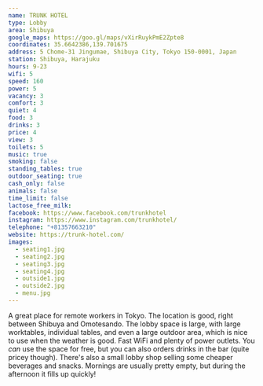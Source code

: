```yaml
---
name: TRUNK HOTEL
type: Lobby
area: Shibuya
google_maps: https://goo.gl/maps/vXirRuykPmE2Zpte8
coordinates: 35.6642386,139.701675
address: 5 Chome-31 Jingumae, Shibuya City, Tokyo 150-0001, Japan
station: Shibuya, Harajuku
hours: 9-23
wifi: 5
speed: 160
power: 5
vacancy: 3
comfort: 3
quiet: 4
food: 3
drinks: 3
price: 4
view: 3
toilets: 5
music: true
smoking: false
standing_tables: true
outdoor_seating: true
cash_only: false
animals: false
time_limit: false
lactose_free_milk: 
facebook: https://www.facebook.com/trunkhotel
instagram: https://www.instagram.com/trunkhotel/
telephone: "+81357663210"
website: https://trunk-hotel.com/
images:
  - seating1.jpg
  - seating2.jpg
  - seating3.jpg
  - seating4.jpg
  - outside1.jpg
  - outside2.jpg
  - menu.jpg
---
```


A great place for remote workers in Tokyo. The location is good, right between Shibuya and Omotesando. The lobby space is large, with large worktables, individual tables, and even a large outdoor area, which is nice to use when the weather is good. Fast WiFi and plenty of power outlets. You *can* use the space for free, but you can also orders drinks in the bar (quite pricey though). There's also a small lobby shop selling some cheaper beverages and snacks. Mornings are usually pretty empty, but during the afternoon it fills up quickly!
